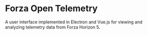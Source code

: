 # Forza Open Telemetry

A user interface implemented in Electron and Vue.js for viewing and analyzing telemetry data from Forza Horizon 5.
